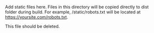 Add static files here. Files in this directory will be copied directly to dist folder during build. For example, /static/robots.txt will be located at https://yoursite.com/robots.txt.

This file should be deleted.
